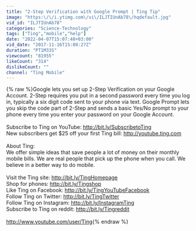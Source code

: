 ```yaml
---
title: "2-Step Verification with Google Prompt | Ting Tip"
image: "https:\/\/i.ytimg.com\/vi\/ILJTIUnAb78\/hqdefault.jpg"
vid_id: "ILJTIUnAb78"
categories: "Science-Technology"
tags: ["Ting","mobile","help"]
date: "2022-04-07T15:07:48+03:00"
vid_date: "2017-11-16T15:08:27Z"
duration: "PT1M33S"
viewcount: "81955"
likeCount: "314"
dislikeCount: ""
channel: "Ting Mobile"
---
```

{% raw %}Google lets you set up 2-Step Verification on your Google Account. 2-Step requires you put in a second password every time you log in, typically a six digit code sent to your phone via text. Google Prompt lets you skip the code part of 2-Step and sends a basic Yes/No prompt to your phone every time you enter your password on your Google Account.<br /><br />Subscribe to Ting on YouTube: <a rel="nofollow" target="blank" href="http://bit.ly/SubscribetoTing">http://bit.ly/SubscribetoTing</a><br />New subscribers get $25 off your first Ting bill: <a rel="nofollow" target="blank" href="http://youtube.ting.com">http://youtube.ting.com</a><br /><br />About Ting:<br />We offer simple ideas that save people a lot of money on their monthly mobile bills. We are real people that pick up the phone when you call. We believe in a better way to do mobile.<br /><br />Visit the Ting site: <a rel="nofollow" target="blank" href="http://bit.ly/TingHomepage">http://bit.ly/TingHomepage</a><br />Shop for phones: <a rel="nofollow" target="blank" href="http://bit.ly/Tingshop">http://bit.ly/Tingshop</a><br />Like Ting on Facebook: <a rel="nofollow" target="blank" href="http://bit.ly/TingYouTubeFacebook">http://bit.ly/TingYouTubeFacebook</a><br />Follow Ting on Twitter: <a rel="nofollow" target="blank" href="http://bit.ly/TingTwitter">http://bit.ly/TingTwitter</a><br />Follow Ting on Instagram: <a rel="nofollow" target="blank" href="http://bit.ly/InstagramTing">http://bit.ly/InstagramTing</a><br />Subscribe to Ting on reddit: <a rel="nofollow" target="blank" href="http://bit.ly/Tingreddit">http://bit.ly/Tingreddit</a><br /><br /><a rel="nofollow" target="blank" href="http://www.youtube.com/user/Ting">http://www.youtube.com/user/Ting</a>{% endraw %}
